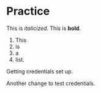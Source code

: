 # Practice

This is *italicized*. This is **bold**. 

1. This
2. is
3. a
4. list.

Getting credentials set up.

Another change to test credentials.
